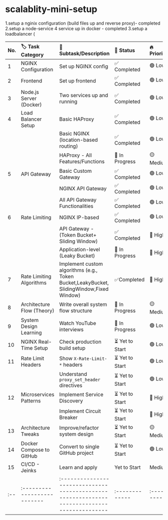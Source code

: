# scalablity-mini-setup
1.setup a nginix configuration (build files up and reverse proxy)- completed
2.setup a node-service 4 service up in docker - completed
3.setup a loadbalancer (

| No. | 🏷️ Task Category           | 📌 Subtask/Description                                                                      | 🔄 Status      | 🔥 Priority |
| :-- | :-------------------------- | :------------------------------------------------------------------------------------------ | :------------- | :---------- |
| 1   | NGINX Configuration         | Set up NGINX config                                                                         | ✅ Completed    | 🟢 Low      |
| 2   | Frontend                    | Set up frontend                                                                             | ✅ Completed    | 🟢 Low      |
| 3   | Node.js Server (Docker)     | Two services up and running                                                                 | ✅ Completed    | 🟢 Low      |
| 4   | Load Balancer Setup         | Basic HAProxy                                                                               | ✅ Completed    | 🟢 Low      |
|     |                             | Basic NGINX (location-based routing)                                                        | ✅ Completed    | 🟢 Low      |
|     |                             | HAProxy - All Features/Functions                                                            | 🔄 In Progress | 🟡 Medium   |
| 5   | API Gateway                 | Basic Custom Gateway                                                                        | ✅ Completed    | 🟢 Low      |
|     |                             | NGINX API Gateway                                                                           | ✅ Completed    | 🟢 Low      |
|     |                             | All API Gateway Functionalities                                                             | ✅ Completed    | 🟢 Low      |
| 6   | Rate Limiting               | NGINX IP-based                                                                              | ✅ Completed    | 🟢 Low      |
|     |                             | API Gateway - (Token Bucket+ Sliding Window)                                                | ✅ Completed    | 🔴 High     |
|     |                             | Application-level (Leaky Bucket)                                                            | 🔄 In Progress | 🔴 High     |
| 7   | Rate Limiting Algorithms    | Implement custom algorithms (e.g., Token Bucket,LeakyBucket,<br>SlidingWindow,Fixed Window) | ✅Completed     | 🔴 High     |
| 8   | Architecture Flow (Theory)  | Write overall system flow structure                                                         | 🔄 In Progress | 🟡 Medium   |
| 9   | System Design Learning      | Watch YouTube interviews                                                                    | 🔄 In Progress | 🟢 Low      |
| 10  | NGINX Real-Time Setup       | Check production build setup                                                                | ⏳ Yet to Start | 🟢 Low      |
| 11  | Rate Limit Headers          | Show `X-Rate-Limit-*` headers                                                               | ⏳ Yet to Start | 🟢 Low      |
|     |                             | Understand `proxy_set_header` directives                                                    | ⏳ Yet to Start | 🟢 Low      |
| 12  | Microservices Patterns      | Implement Service Discovery                                                                 | ⏳ Yet to Start | 🔴 High     |
|     |                             | Implement Circuit Breaker                                                                   | ⏳ Yet to Start | 🔴 High     |
| 13  | Architecture Tweaks         | Improve/refactor system design                                                              | ⏳ Yet to Start | 🟡 Medium   |
| 14  | Docker Compose to GitHub    | Convert to single GitHub project                                                            | ⏳ Yet to Start | 🟢 Low      |
| 15  | CI/CD - Jeinks              | Learn and apply                                                                             | Yet to Start   | Medium      |
| :-- | :-------------------------- | :------------------------------------------------------------------------------------------ | :------------- | :---------- |
